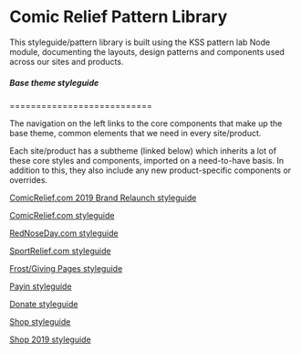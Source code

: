 # Comic Relief Pattern Library

This styleguide/pattern library is built using the KSS pattern lab Node module, documenting the layouts, design patterns and components used across our sites and products.


##### Base theme styleguide
===========================

The navigation on the left links to the core components that make up the base theme, common elements that we need in every site/product.

Each site/product has a subtheme (linked below) which inherits a lot of these core styles and components, imported on a need-to-have basis. In addition to this, they also include any new product-specific components or overrides.

<p><a href="cr19/index.html" class="link link--red">ComicRelief.com 2019 Brand Relaunch styleguide</a></p>
<p><a href="cr/index.html" class="link link--red">ComicRelief.com styleguide</a></p>
<p><a href="rnd/index.html" class="link link--red">RedNoseDay.com styleguide</a></p>
<p><a href="sr/index.html" class="link link--red">SportRelief.com styleguide</a></p>
<p><a href="frost/index.html" class="link link--red">Frost/Giving Pages styleguide</a></p>
<p><a href="payin/index.html" class="link link--red">Payin styleguide</a></p>
<p><a href="donate/index.html" class="link link--red">Donate styleguide</a></p>
<p><a href="shop/index.html" class="link link--red">Shop styleguide</a></p>
<p><a href="shop19/index.html" class="link link--red">Shop 2019 styleguide</a></p>
